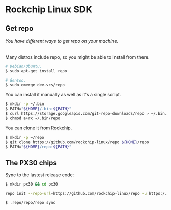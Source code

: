 # Rockchip Linux SDK

## Get repo

###### You have different ways to get repo on your machine.

Many distros include repo, so you might be able to install from there.
```sh
# Debian/Ubuntu.
$ sudo apt-get install repo

# Gentoo.
$ sudo emerge dev-vcs/repo
```

You can install it manually as well as it's a single script.
```sh
$ mkdir -p ~/.bin
$ PATH="${HOME}/.bin:${PATH}"
$ curl https://storage.googleapis.com/git-repo-downloads/repo > ~/.bin/repo
$ chmod a+rx ~/.bin/repo
```

You can clone it from Rockchip.
```sh
$ mkdir -p ~/repo
$ git clone https://github.com/rockchip-linux/repo ${HOME}/repo
$ PATH="${HOME}/repo:${PATH}"
```

## The PX30 chips

Sync to the lastest release code:

```sh
$ mkdir px30 && cd px30

repo init --repo-url=https://github.com/rockchip-linux/repo -u https://github.com/engicam-stable/manifests -b px30 -m px30_linux_release.xml

$ .repo/repo/repo sync
```
